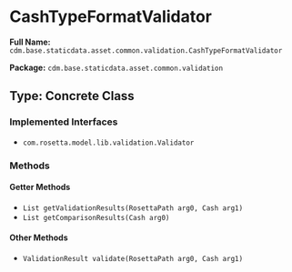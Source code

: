 # CashTypeFormatValidator

**Full Name:** `cdm.base.staticdata.asset.common.validation.CashTypeFormatValidator`

**Package:** `cdm.base.staticdata.asset.common.validation`

## Type: Concrete Class

### Implemented Interfaces

- `com.rosetta.model.lib.validation.Validator`

### Methods

#### Getter Methods

- `List getValidationResults(RosettaPath arg0, Cash arg1)`
- `List getComparisonResults(Cash arg0)`

#### Other Methods

- `ValidationResult validate(RosettaPath arg0, Cash arg1)`

